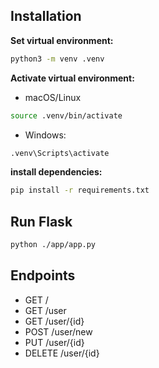 ## Installation
**Set virtual environment:**
```bash
python3 -m venv .venv
```

**Activate virtual environment:**
- macOS/Linux
```bash
source .venv/bin/activate 
```  

- Windows:
```bash
.venv\Scripts\activate 
```  

**install dependencies:**
```bash
pip install -r requirements.txt 
```

## Run Flask
```bash
python ./app/app.py
```

## Endpoints
- GET /
- GET /user
- GET /user/{id}
- POST /user/new
- PUT /user/{id}
- DELETE /user/{id}